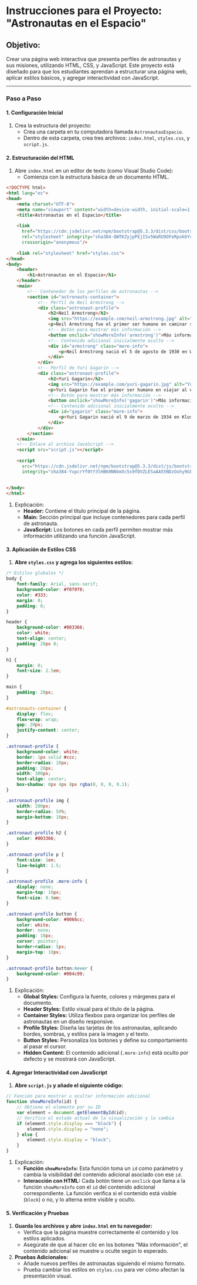 # **Instrucciones para el Proyecto: "Astronautas en el Espacio"**

## **Objetivo:**

Crear una página web interactiva que presenta perfiles de astronautas y sus misiones, utilizando HTML, CSS, y JavaScript. Este proyecto está diseñado para que los estudiantes aprendan a estructurar una página web, aplicar estilos básicos, y agregar interactividad con JavaScript.

------

### **Paso a Paso**

#### **1. Configuración Inicial**

1. Crea la estructura del proyecto:
   - Crea una carpeta en tu computadora llamada `AstronautasEspacio`.
   - Dentro de esta carpeta, crea tres archivos: `index.html`, `styles.css`, y `script.js`.

#### **2. Estructuración del HTML**

1. Abre `index.html` en un editor de texto (como Visual Studio Code):
   - Comienza con la estructura básica de un documento HTML.

```html
<!DOCTYPE html>
<html lang="es">
<head>
    <meta charset="UTF-8">
    <meta name="viewport" content="width=device-width, initial-scale=1.0">
    <title>Astronautas en el Espacio</title>
    
    <link
      href="https://cdn.jsdelivr.net/npm/bootstrap@5.3.3/dist/css/bootstrap.min.css"
      rel="stylesheet" integrity="sha384-QWTKZyjpPEjISv5WaRU9OFeRpok6YctnYmDr5pNlyT2bRjXh0JMhjY6hW+ALEwIH"
      crossorigin="anonymous"/>
        
    <link rel="stylesheet" href="styles.css">
</head>
<body>
    <header>
        <h1>Astronautas en el Espacio</h1>
    </header>
    <main>
        <!-- Contenedor de los perfiles de astronautas -->
        <section id="astronauts-container">
            <!-- Perfil de Neil Armstrong -->
            <div class="astronaut-profile">
                <h2>Neil Armstrong</h2>
                <img src="https://example.com/neil-armstrong.jpg" alt="Neil Armstrong">
                <p>Neil Armstrong fue el primer ser humano en caminar sobre la Luna durante la misión Apolo 11 en 1969.</p>
                <!-- Botón para mostrar más información -->
                <button onclick="showMoreInfo('armstrong')">Más información</button>
                <!-- Contenido adicional inicialmente oculto -->
                <div id="armstrong" class="more-info">
                    <p>Neil Armstrong nació el 5 de agosto de 1930 en Wapakoneta, Ohio. Se unió a la NASA en 1962 y voló en las misiones Gemini 8 y Apolo 11.</p>
                </div>
            </div>
            <!-- Perfil de Yuri Gagarin -->
            <div class="astronaut-profile">
                <h2>Yuri Gagarin</h2>
                <img src="https://example.com/yuri-gagarin.jpg" alt="Yuri Gagarin">
                <p>Yuri Gagarin fue el primer ser humano en viajar al espacio exterior en 1961 a bordo de la nave Vostok 1.</p>
                <!-- Botón para mostrar más información -->
                <button onclick="showMoreInfo('gagarin')">Más información</button>
                <!-- Contenido adicional inicialmente oculto -->
                <div id="gagarin" class="more-info">
                    <p>Yuri Gagarin nació el 9 de marzo de 1934 en Klushino, Rusia. Su vuelo espacial duró 108 minutos y orbitó la Tierra una vez.</p>
                </div>
            </div>
        </section>
    </main>
    <!-- Enlace al archivo JavaScript -->
    <script src="script.js"></script>
    
    <script
      src="https://cdn.jsdelivr.net/npm/bootstrap@5.3.3/dist/js/bootstrap.bundle.min.js"
      integrity="sha384-YvpcrYf0tY3lHB60NNkmXc5s9fDVZLESaAA55NDzOxhy9GkcIdslK1eN7N6jIeHz"crossorigin="anonymous"></script>
    
    
</body>
</html>
```

1. Explicación:
   - **Header:** Contiene el título principal de la página.
   - **Main:** Sección principal que incluye contenedores para cada perfil de astronauta.
   - **JavaScript:** Los botones en cada perfil permiten mostrar más información utilizando una función JavaScript.

#### **3. Aplicación de Estilos CSS**

1. **Abre `styles.css` y agrega los siguientes estilos:**

```css
/* Estilos globales */
body {
    font-family: Arial, sans-serif;
    background-color: #f0f0f0;
    color: #333;
    margin: 0;
    padding: 0;
}

header {
    background-color: #003366;
    color: white;
    text-align: center;
    padding: 20px 0;
}

h1 {
    margin: 0;
    font-size: 2.5em;
}

main {
    padding: 20px;
}

#astronauts-container {
    display: flex;
    flex-wrap: wrap;
    gap: 20px;
    justify-content: center;
}

.astronaut-profile {
    background-color: white;
    border: 1px solid #ccc;
    border-radius: 10px;
    padding: 20px;
    width: 300px;
    text-align: center;
    box-shadow: 0px 4px 8px rgba(0, 0, 0, 0.1);
}

.astronaut-profile img {
    width: 200px;
    border-radius: 50%;
    margin-bottom: 10px;
}

.astronaut-profile h2 {
    color: #003366;
}

.astronaut-profile p {
    font-size: 1em;
    line-height: 1.5;
}

.astronaut-profile .more-info {
    display: none;
    margin-top: 10px;
    font-size: 0.9em;
}

.astronaut-profile button {
    background-color: #0066cc;
    color: white;
    border: none;
    padding: 10px;
    cursor: pointer;
    border-radius: 5px;
    margin-top: 10px;
}

.astronaut-profile button:hover {
    background-color: #004c99;
}
```

1. Explicación:
   - **Global Styles:** Configura la fuente, colores y márgenes para el documento.
   - **Header Styles:** Estilo visual para el título de la página.
   - **Container Styles:** Utiliza flexbox para organizar los perfiles de astronautas en un diseño responsive.
   - **Profile Styles:** Diseña las tarjetas de los astronautas, aplicando bordes, sombras, y estilos para la imagen y el texto.
   - **Button Styles:** Personaliza los botones y define su comportamiento al pasar el cursor.
   - **Hidden Content:** El contenido adicional (`.more-info`) está oculto por defecto y se mostrará con JavaScript.

#### **4. Agregar Interactividad con JavaScript**

1. **Abre `script.js` y añade el siguiente código:**

```javascript
// Función para mostrar u ocultar información adicional
function showMoreInfo(id) {
    // Obtiene el elemento por su ID
    var element = document.getElementById(id);
    // Verifica el estado actual de la visualización y lo cambia
    if (element.style.display === "block") {
        element.style.display = "none";
    } else {
        element.style.display = "block";
    }
}
```

1. Explicación:
   - **Función `showMoreInfo`:** Esta función toma un `id` como parámetro y cambia la visibilidad del contenido adicional asociado con ese `id`.
   - **Interacción con HTML:** Cada botón tiene un `onclick` que llama a la función `showMoreInfo` con el `id` del contenido adicional correspondiente. La función verifica si el contenido está visible (`block`) o no, y lo alterna entre visible y oculto.

#### **5. Verificación y Pruebas**

1. **Guarda los archivos y abre `index.html` en tu navegador:**
   - Verifica que la página muestre correctamente el contenido y los estilos aplicados.
   - Asegúrate de que al hacer clic en los botones "Más información", el contenido adicional se muestre u oculte según lo esperado.
2. **Pruebas Adicionales:**
   - Añade nuevos perfiles de astronautas siguiendo el mismo formato.
   - Prueba cambiar los estilos en `styles.css` para ver cómo afectan la presentación visual.